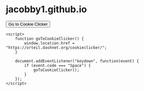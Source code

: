 # jacobby1.github.io
<html>
<head>
    <title>Go to Cookie Clicker</title>
</head>
<body>
    <button onclick="goToCookieClicker()">Go to Cookie Clicker</button>

    <script>
        function goToCookieClicker() {
            window.location.href = "https://orteil.dashnet.org/cookieclicker/";
        }

        document.addEventListener("keydown", function(event) {
            if (event.code === "Space") {
                goToCookieClicker();
            }
        });
    </script>
</body>
</html>

